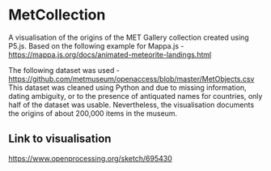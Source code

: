 # MetCollection
A visualisation of the origins of the MET Gallery collection created using P5.js.
Based on the following example for Mappa.js - https://mappa.js.org/docs/animated-meteorite-landings.html


The following dataset was used - https://github.com/metmuseum/openaccess/blob/master/MetObjects.csv
This dataset was cleaned using Python and due to missing information, dating ambiguity, or to the presence of antiquated names for countries, only half of the dataset was usable. Nevertheless, the visualisation documents the origins of about 200,000 items in the museum.

## Link to visualisation
https://www.openprocessing.org/sketch/695430
